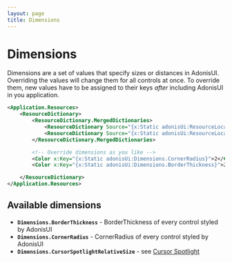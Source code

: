 ```yaml
---
layout: page
title: Dimensions
---
```


# Dimensions

Dimensions are a set of values that specify sizes or distances in AdonisUI. Overriding the values will change them for all controls at once. To override them, new values have to be assigned to their keys *after* including AdonisUI in you application.

```xml
<Application.Resources>
    <ResourceDictionary>
        <ResourceDictionary.MergedDictionaries>
            <ResourceDictionary Source="{x:Static adonisUi:ResourceLocator.LightColorScheme}"/>
            <ResourceDictionary Source="{x:Static adonisUi:ResourceLocator.ClassicTheme}"/>
        </ResourceDictionary.MergedDictionaries>

        <!-- Override dimensions as you like -->
        <Color x:Key="{x:Static adonisUi:Dimensions.CornerRadius}">2</Color>
        <Color x:Key="{x:Static adonisUi:Dimensions.BorderThickness}">2</Color>

    </ResourceDictionary>
</Application.Resources>
```

## Available dimensions

- **`Dimensions.BorderThickness`** - BorderThickness of every control styled by AdonisUI
- **`Dimensions.CornerRadius`** - CornerRadius of every control styled by AdonisUI
- **`Dimensions.CursorSpotlightRelativeSize`** - see [Cursor Spotlight](cursor-spotlight)
